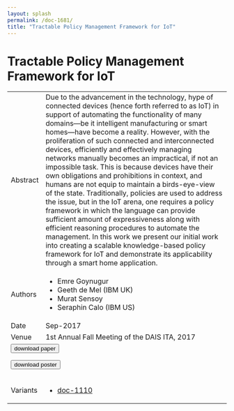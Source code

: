 ```yaml
---
layout: splash
permalink: /doc-1681/
title: "Tractable Policy Management Framework for IoT"
---
```


# Tractable Policy Management Framework for IoT

<table>
    <tbody>
    <tr>
        <td>Abstract</td>
        <td>Due to the advancement in the technology, hype of connected devices (hence forth referred to as IoT) in support of automating the functionality of many domains—be it intelligent manufacturing or smart homes—have become a reality. However, with the proliferation of such connected and interconnected devices, efficiently and effectively managing networks manually becomes an impractical, if not an impossible task. This is because devices have their own obligations and prohibitions in context, and humans are not equip to maintain a birds-eye-view of the state. Traditionally, policies are used to address the issue, but in the IoT arena, one requires a policy framework in which the language can provide sufficient amount of expressiveness along with efficient reasoning procedures to automate the management. In this work we present our initial work into creating a scalable knowledge-based policy framework for IoT and demonstrate its applicability through a smart home application.</td>
    </tr>
    <tr>
        <td>Authors</td>
        <td>
            <ul>
                <li>Emre Goynugur</li>
                <li>Geeth de Mel (IBM UK)</li>
                <li>Murat Sensoy</li>
                <li>Seraphin Calo (IBM US)</li>
            </ul>
        </td>
    </tr>
    <tr>
        <td>Date</td>
        <td>Sep-2017</td>
    </tr>
    <tr>
        <td>Venue</td>
        <td>1st Annual Fall Meeting of the DAIS ITA, 2017</td>
    </tr>
        <tr>
            <td colspan="2">
                <form method="get" action="https://dais-ita.org/sites/default/files/S_026-paper.pdf">
                    <button type="submit">download paper</button>
                </form>
                <form method="get" action="https://dais-ita.org/sites/default/files/S_026-poster.pdf">
                    <button type="submit">download poster</button>
                </form>
            </td>
        </tr>
        <tr>
            <td>Variants</td>
            <td>
                <ul>
                    <li><a href="${varId}">doc-1110</a></li>
                </ul>
            </td>
        </tr>
    </tbody>
</table>
